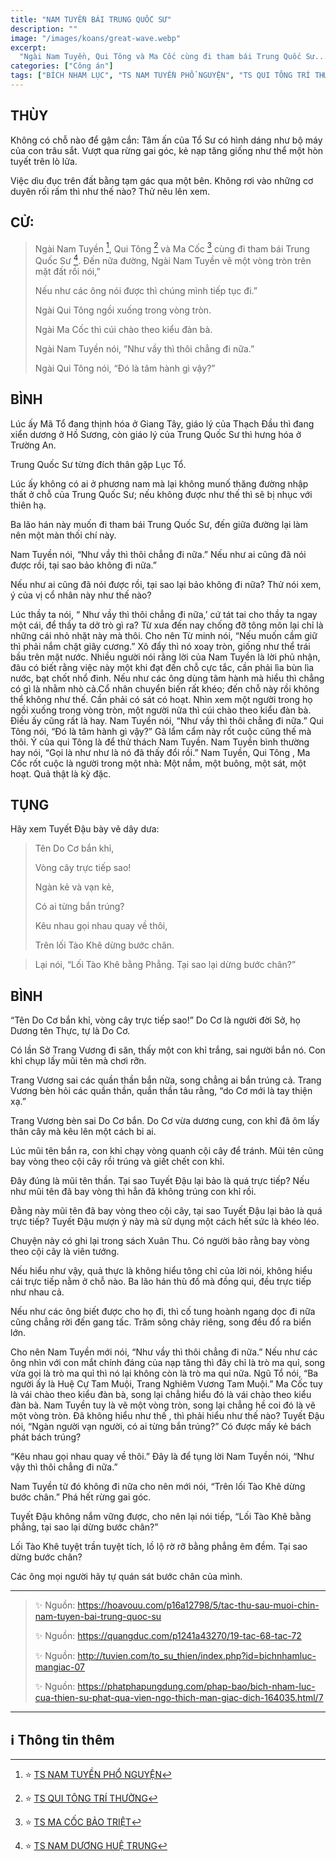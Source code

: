 ```yaml
---
title: "NAM TUYỀN BÁI TRUNG QUỐC SƯ"
description: ""
image: "/images/koans/great-wave.webp"
excerpt: 
  "Ngài Nam Tuyền, Qui Tông và Ma Cốc cùng đi tham bái Trung Quốc Sư..."
categories: ["Công án"]
tags: ["BÍCH NHAM LỤC", "TS NAM TUYỀN PHỔ NGUYỆN", "TS QUI TÔNG TRÍ THƯỜNG", "TS MA CỐC BẢO TRIỆT", "TS  NAM DƯƠNG HUỆ TRUNG"]
---
```


## THÙY

Không có chỗ nào để gậm cắn: Tâm ấn của Tổ Sư có hình dáng như bộ máy của con trâu sắt. Vượt qua rừng gai góc, kẻ nạp tăng giống như thể một hòn tuyết trên lò lửa. 

Việc dìu đục trên đất bằng tạm gác qua một bên. Không rơi vào những cơ duyên rối rấm thì như thế nào? Thử nêu lên xem. 

## CỬ:

> Ngài Nam Tuyền [^1], Qui Tông [^2] và Ma Cốc [^3] cùng đi tham bái Trung Quốc Sư [^4]. Đến nữa đường, Ngài  Nam Tuyền vẽ một vòng tròn trên mặt đất rồi nói,” 
> 
> Nếu như các ông nói được thì chúng mình tiếp tục đi.” 
> 
> Ngài Qui Tông ngồi xuống trong vòng tròn. 
> 
> Ngài Ma Cốc thì cúi chào theo kiểu đàn bà. 
> 
> Ngài Nam Tuyền nói, ”Như vầy thì thôi chẳng đi nữa.” 
> 
> Ngài Qui Tông nói, “Đó là tâm hành gì vậy?”

## BÌNH

Lúc ấy Mã Tổ đang thịnh hóa ở Giang Tây, giáo lý của Thạch Đầu thì đang xiển dương ở Hồ Sương, còn giáo lý của Trung Quốc Sư thì hưng hóa ở Trường An.

Trung Quốc Sư từng đích thân gặp Lục Tổ. 

Lúc ấy không có ai ở phương nam mà lại không munố thăng đường nhập thất ở chỗ của Trung Quốc Sư; nếu không được như thế thì sẽ bị nhục với thiên hạ.

Ba lão hán này muốn đi tham bái Trung Quốc Sư, đến giữa đường lại làm nên một màn thối chí này. 

Nam Tuyền nói, “Như vầy thì thôi chẳng đi nữa.” Nếu như ai cũng đã nói được rồi, tại sao bảo không đi nữa.” 

Nếu như ai cũng đã nói được rồi, tại sao lại bảo không đi nữa? Thử nói xem, ý của vị cổ nhân này như thế nào? 

Lúc thầy ta nói, “ Như vầy thì thôi chẳng đi nữa,’ cứ tát tai cho thầy ta ngay một cái, để thầy ta dở trò gì ra? Từ xưa đến nay chống đỡ tông môn lại chỉ là những cái nhỏ nhặt này mà thôi. Cho nên Từ minh nói, “Nếu muốn cầm giữ thì phải nắm chặt giây cương.” Xô đẩy thì nó xoay tròn, giống như thể trái bầu trên mặt nước. Nhiều người nói rằng lời của Nam Tuyền là lời phủ nhận, đâu có biết rằng việc này một khi đạt đến chỗ cực tắc, cần phải lìa bùn lìa nước, bạt chốt nhổ đinh. Nếu như các ông dùng tâm hành mà hiểu thì chẳng có gì là nhằm nhò cả.Cổ nhân chuyển biến rất khéo; đến chỗ này rồi không thể không như thế. Cần phải có sát có hoạt. Nhìn xem một người trong họ ngồi xuống trong vòng tròn, một người nữa thì cúi chào theo kiểu đàn bà. Điều ấy cũng rất là hay. Nam Tuyền nói, “Như vầy thì thôi chẳng đi nữa.” Qui Tông nói, “Đó là tâm hành gì vậy?” Gã lẩm cẩm này rốt cuộc cũng thế mà thôi. Ý của qui Tông là để thử thách Nam Tuyền. Nam Tuyền bình thường hay nói, “Gọi là như như là nó đã thấy đổi rồi.” Nam Tuyền, Qui Tông , Ma Cốc rốt cuộc là người trong một nhà: Một nắm, một buông, một sát, một hoạt. Quả thật là kỳ đặc.

## TỤNG

Hãy xem Tuyết Đậu bày vẽ dây dưa:

> Tên Do Cơ bắn khỉ,
>
> Vòng cây trực tiếp sao!
>
> Ngàn kẻ và vạn kẻ,
>
> Có ai từng bắn trúng?
>
> Kêu nhau gọi nhau quay về thôi,
>
> Trên lối Tào Khê dừng bước chân.

> Lại nói, “Lối Tào Khê bằng Phẳng. Tại sao lại dừng bước chân?”

## BÌNH

“Tên Do Cơ bắn khỉ, vòng cây trực tiếp sao!” Do Cơ là người đời Sở, họ Dương tên Thực, tự là Do Cơ. 

Có lần Sở Trang Vương đi săn, thấy một con khỉ trắng, sai người bắn nó. Con khỉ chụp lấy mũi tên mà chơi rỡn. 

Trang Vương sai các quần thần bắn nữa, song chẳng ai bắn trúng cả. Trang Vương bèn hỏi các quần thần, quần thần tâu rằng, “do Cơ mới là tay thiện xạ.” 

Trang Vương bèn sai Do Cơ bắn. Do Cơ vừa dương cung, con khỉ đã ôm lấy thân cây mà kêu lên một cách bi ai. 

Lúc mũi tên bắn ra, con khỉ chạy vòng quanh cội cây để tránh. Mũi tên cũng bay vòng theo cội cây rồi trúng và giết chết con khỉ. 

Đây đúng là mũi tên thần. Tại sao Tuyết Đậu lại bảo là quá trực tiếp? Nếu như mũi tên đã bay vòng thì hẳn đã không trúng con khỉ rồi. 

Đằng này mũi tên đã bay vòng theo cội cây, tại sao Tuyết Đậu lại bảo là quá trực tiếp? Tuyết Đậu mượn ý này mà sử dụng một cách hết sức là khéo léo. 

Chuyện này có ghi lại trong sách Xuân Thu. Có người bảo rằng bay vòng theo cội cây là viên tướng. 

Nếu hiểu như vậy, quả thực là không hiểu tông chỉ của lời nói, không hiểu cái trực tiếp nằm ở chỗ nào. Ba lão hán thù đồ mà đồng qui, đều trực tiếp như nhau cả. 

Nếu như các ông biết được cho họ đi, thì cố tung hoành ngang dọc đi nữa cũng chẳng rời đến gang tấc. Trăm sông chảy riêng, song đều đổ ra biển lớn. 

Cho nên Nam Tuyền mới nói, “Như vầy thì thôi chẳng đi nữa.” Nếu như các ông nhìn với con mắt chính đáng của nạp tăng thì đây chỉ là trò ma quỉ, song vừa gọi là trò ma quỉ thì nó lại không còn là trò ma quỉ nữa. Ngũ Tổ nói, “Ba người ấy là Huệ Cự Tam Muội, Trang Nghiêm Vương Tam Muội.” Ma Cốc tuy là vái chào theo kiểu đàn bà, song lại chẳng hiểu đó là vái chào theo kiểu đàn bà. Nam Tuyền tuy là vẽ một vòng tròn, song lại chẳng hề coi đó là vẽ một vòng tròn. Đã không hiểu như thế , thì phải hiểu như thế nào? Tuyết Đậu nói, “Ngàn người vạn người, có ai từng bắn trúng?” Có được mấy kẻ bách phát bách trúng?

“Kêu nhau gọi nhau quay về thôi.” Đây là để tụng lời Nam Tuyền nói, “Như vậy thì thôi chẳng đi nữa.” 

Nam Tuyền từ đó không đi nữa cho nên mới nói, “Trên lối Tào Khê dừng bước chân.” Phá hết rừng gai góc. 

Tuyết Đậu không nắm vững được, cho nên lại nói tiếp, “Lối Tào Khê bằng phẳng, tại sao lại dừng bước chân?” 

Lối Tào Khê tuyệt trần tuyệt tích, lồ lộ rờ rỡ bằng phẳng êm đềm. Tại sao dừng bước chân? 

Các ông mọi người hãy tự quán sát bước chân của mình.

<hr class="blog-rule" />

> ✨ Nguồn: https://hoavouu.com/p16a12798/5/tac-thu-sau-muoi-chin-nam-tuyen-bai-trung-quoc-su
>
> ✨ Nguồn: https://quangduc.com/p1241a43270/19-tac-68-tac-72
>
> ✨ Nguồn: http://tuvien.com/to_su_thien/index.php?id=bichnhamluc-mangiac-07
>
> ✨ Nguồn: https://phatphapungdung.com/phap-bao/bich-nham-luc-cua-thien-su-phat-qua-vien-ngo-thich-man-giac-dich-164035.html/7

<hr class="blog-rule" />

## ℹ️ Thông tin thêm

[^1]: ⭐️ <a href="https://blog.phapthihoi.org/gt-member/ts-nam-tuyen-pho-nguyen/" target="_blank">TS NAM TUYỀN PHỔ NGUYỆN</a>

[^2]: ⭐️ <a href="https://blog.phapthihoi.org/gt-member/ts-qui-tong-tri-thuong/" target="_blank">TS QUI TÔNG TRÍ THƯỜNG</a>

[^3]: ⭐️ <a href="http://thuongchieu.net/index.php/phapthoai/suphu/4775-tsbaotriet" target="_blank">TS MA CỐC BẢO TRIỆT</a>

[^4]: ⭐️ <a href="http://thuongchieu.net/index.php/phapthoai/suphu/4669-tshuetrung" target="_blank">TS NAM DƯƠNG HUỆ TRUNG</a>



